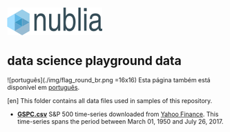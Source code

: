 ![nublia](./img/nublia_logo.png)
# data science playground data

![português](./img/flag_round_br.png =16x16) Esta página também está
disponível em [português](LEIAME.md).

[en] This folder contains all data files used in samples of this repository.

* [**GSPC.csv**](./GSPC.csv) S&P 500 time-series downloaded from [Yahoo
  Finance](https://finance.yahoo.com/quote/%5EGSPC/history). This time-series
  spans the period between March 01, 1950 and July 26, 2017.
